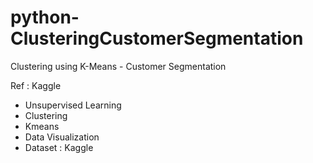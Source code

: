 # python-ClusteringCustomerSegmentation
Clustering using K-Means - Customer Segmentation

Ref : Kaggle 
 
- Unsupervised Learning 
- Clustering 
- Kmeans 
- Data Visualization
- Dataset : Kaggle
